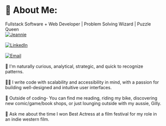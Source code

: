 # 💫 About Me:
Fullstack Software + Web Developer | Problem Solving Wizard | Puzzle Queen
<br>
[![Jeannie](https://img.shields.io/badge/website-000000?style=for-the-badge&logo=About.me&logoColor=white)](https://www.jeannie.dev) 
<br>
<br>
[![LinkedIn](https://img.shields.io/badge/LinkedIn-0077B5?style=for-the-badge&logo=linkedin&logoColor=white)](https://linkedin.com/in/JeannieBranstrator) 
<br>
<br>
[![Email](https://img.shields.io/badge/Gmail-D14836?style=for-the-badge&logo=gmail&logoColor=white)](https://linkedin.com/in/JeannieBranstrator) 
<br>
<br>
🧩  I'm naturally curious, analytical, strategic, and quick to recognize patterns.
<br>
<br>
👯‍♀️  I write code with scalability and accessibility in mind, with a passion for building well-designed and intuitive user interfaces. 
<br>
<br>
🌻  Outside of coding- You can find me reading, riding my bike, discovering new comic/game/book shops, or just lounging outside with my aussie, Gilly. 
<br>
<br>
🤠  Ask me about the time I won Best Actress at a film festival for my role in an indie western film.
<br>
<br>

